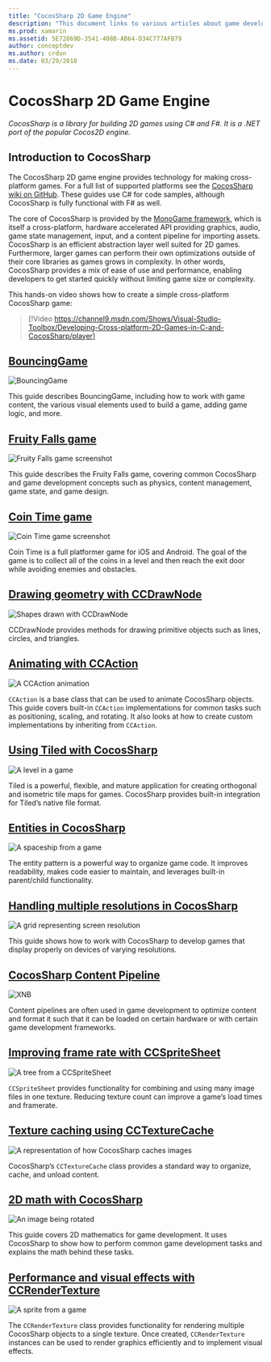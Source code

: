 ```yaml
---
title: "CocosSharp 2D Game Engine"
description: "This document links to various articles about game development with CocosSharp. Linked content describes sample apps, drawing, animation, and more."
ms.prod: xamarin
ms.assetid: 5E72869D-3541-408B-AB64-D34C777AFB79
author: conceptdev
ms.author: crdun
ms.date: 03/29/2018
---
```


# CocosSharp 2D Game Engine

_CocosSharp is a library for building 2D games using C# and F#. It is
a .NET port of the popular Cocos2D engine._

## Introduction to CocosSharp

The CocosSharp 2D game engine provides technology for making
cross-platform games. For a full list of supported platforms see the
[CocosSharp wiki on GitHub](https://github.com/mono/CocosSharp/wiki).
These guides use C# for code samples, although CocosSharp is fully
functional with F# as well.

The core of CocosSharp is provided by the [MonoGame
framework](http://www.monogame.net/), which is itself a cross-platform,
hardware accelerated API providing graphics, audio, game state
management, input, and a content pipeline for importing assets.
CocosSharp is an efficient abstraction layer well suited for 2D games.
Furthermore, larger games can perform their own optimizations outside of
their core libraries as games grows in complexity. In other words,
CocosSharp provides a mix of ease of use and performance, enabling
developers to get started quickly without limiting game size or
complexity.

This hands-on video shows how to create a simple cross-platform
CocosSharp game:

> [!Video https://channel9.msdn.com/Shows/Visual-Studio-Toolbox/Developing-Cross-platform-2D-Games-in-C-and-CocosSharp/player]

## [BouncingGame](~/graphics-games/cocossharp/bouncing-game.md)

![BouncingGame](images/bouncing-game.png "BouncingGame")

This guide describes BouncingGame, including how to work with game
content, the various visual elements used to build a game, adding game
logic, and more.

## [Fruity Falls game](~/graphics-games/cocossharp/fruity-falls.md)

![Fruity Falls game screenshot](images/fruity-falls.png "Fruity Falls game screenshot")

This guide describes the Fruity Falls game, covering common CocosSharp and game development concepts such as physics, content management, game state, and game design.  

## [Coin Time game](~/graphics-games/cocossharp/cointime.md)

![Coin Time game screenshot](images/cointime.png "Coin Time game screenshot")

Coin Time is a full platformer game for iOS and Android. The goal of the game is to collect all of the coins in a level and then reach the exit door while avoiding enemies and obstacles.

## [Drawing geometry with CCDrawNode](~/graphics-games/cocossharp/ccdrawnode.md)

![Shapes drawn with CCDrawNode](images/ccdrawnode.png "Shapes drawn with CCDrawNode")

CCDrawNode provides methods for drawing primitive objects such as lines, circles, and triangles.

## [Animating with CCAction](~/graphics-games/cocossharp/ccaction.md)

![A CCAction animation](images/ccaction.png "A CCAction animation")

`CCAction` is a base class that can be used to animate CocosSharp objects. This guide covers built-in `CCAction` implementations for common tasks such as positioning, scaling, and rotating. It also looks at how to create custom implementations by inheriting from `CCAction`.

## [Using Tiled with CocosSharp](~/graphics-games/cocossharp/tiled.md)

![A level in a game](images/tiled.png "A level in a game")

Tiled is a powerful, flexible, and mature application for creating orthogonal and isometric tile maps for games. CocosSharp provides built-in integration for Tiled’s native file format.

## [Entities in CocosSharp](~/graphics-games/cocossharp/entities.md)

![A spaceship from a game](images/entities.png "A spaceship from a game")

The entity pattern is a powerful way to organize game code. It improves readability, makes code easier to maintain, and leverages built-in parent/child functionality.

## [Handling multiple resolutions in CocosSharp](~/graphics-games/cocossharp/resolutions.md)

![A grid representing screen resolution](images/resolutions.png "A grid representing screen resolution")

This guide shows how to work with CocosSharp to develop games that display properly on devices of varying resolutions.

## [CocosSharp Content Pipeline](~/graphics-games/cocossharp/content-pipeline/index.md)

![XNB](images/content-pipeline.png "XNB")

Content pipelines are often used in game development to optimize content and format it such that it can be loaded on certain hardware or with certain game development frameworks.

## [Improving frame rate with CCSpriteSheet](~/graphics-games/cocossharp/ccspritesheet.md)

![A tree from a CCSpriteSheet](images/ccspritesheet.png "A tree from a CCSpriteSheet")

`CCSpriteSheet` provides functionality for combining and using many image files in one texture. Reducing texture count can improve a game’s load times and framerate.

## [Texture caching using CCTextureCache](~/graphics-games/cocossharp/texture-cache.md)

![A representation of how CocosSharp caches images](images/texture-cache.png "A representation of how CocosSharp caches images")

CocosSharp’s `CCTextureCache` class provides a standard way to organize, cache, and unload content. 

## [2D math with CocosSharp](~/graphics-games/cocossharp/math.md)

![An image being rotated](images/math.png "An image being rotated")

This guide covers 2D mathematics for game development. It uses CocosSharp to show how to perform common game development tasks and explains the math behind these tasks.

## [Performance and visual effects with CCRenderTexture](~/graphics-games/cocossharp/ccrendertexture.md)

![A sprite from a game](images/ccrendertexture.png "A sprite from a game")

The `CCRenderTexture` class provides functionality for rendering multiple CocosSharp objects to a single texture. Once created, `CCRenderTexture` instances can be used to render graphics efficiently and to implement visual effects.
